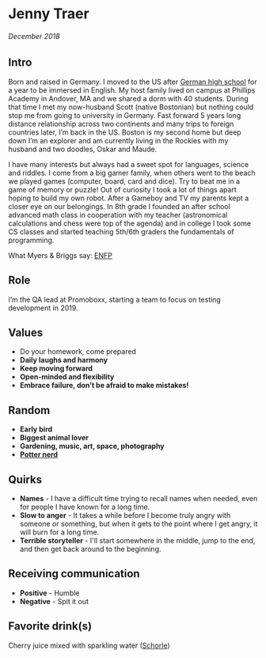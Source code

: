 # Jenny Traer

###### December 2018

## Intro

Born and raised in Germany. I moved to the US after [German high school](https://en.wikipedia.org/wiki/Gymnasium_(school)) for a year to be immersed in English. My host family lived on campus at Phillips Academy in Andover, MA and we shared a dorm with 40 students. During that time I met my now-husband Scott (native Bostonian) but nothing could stop me from going to university in Germany. Fast forward 5 years long distance relationship across two continents and many trips to foreign countries later, I’m back in the US. Boston is my second home but deep down I’m an explorer and am currently living in the Rockies with my husband and two doodles, Oskar and Maude. 

I have many interests but always had a sweet spot for languages, science and riddles. I come from a big gamer family, when others went to the beach we played games (computer, board, card and dice). Try to beat me in a game of memory or puzzle! Out of curiosity I took a lot of things apart hoping to build my own robot. After a Gameboy and TV my parents kept a closer eye on our belongings. In 8th grade I founded an after school advanced math class in cooperation with my teacher (astronomical calculations and chess were top of the agenda) and in college I took some CS classes and started teaching 5th/6th graders the fundamentals of programming. 

What Myers & Briggs say: [ENFP](https://www.16personalities.com/enfp-personality)


## Role

I’m the QA lead at Promoboxx, starting a team to focus on testing development in 2019.


## Values

- Do your homework, come prepared
- **Daily laughs and harmony** 
- **Keep moving forward**
- **Open-minded and flexibility**
- **Embrace failure, don’t be afraid to make mistakes!** 


## Random 

- **Early bird** 
- **Biggest animal lover** 
- **Gardening, music, art, space, photography** 
- **[Potter nerd](http://www.hpmor.com/)** 


## Quirks

- **Names** - I have a difficult time trying to recall names when needed, even for people I have known for a long time.
- **Slow to anger** - It takes a while before I become truly angry with someone or something, but when it gets to the point where I get angry, it will burn for a long time.
- **Terrible storyteller** - I'll start somewhere in the middle, jump to the end, and then get back around to the beginning.

## Receiving communication

- **Positive** - Humble
- **Negative** - Spit it out 

## Favorite drink(s)
Cherry juice mixed with sparkling water ([Schorle](https://en.wikipedia.org/wiki/Schorle))

